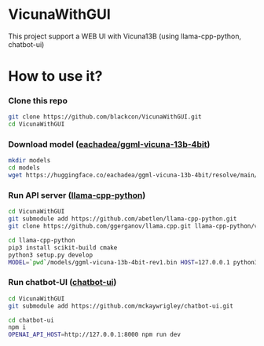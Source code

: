 # VicunaWithGUI
This project support a WEB UI with Vicuna13B (using llama-cpp-python, chatbot-ui)

# How to use it?
### Clone this repo
```bash
git clone https://github.com/blackcon/VicunaWithGUI.git
cd VicunaWithGUI
```
### Download model ([eachadea/ggml-vicuna-13b-4bit](https://huggingface.co/eachadea/ggml-vicuna-13b-4bit/tree/main))
```bash
mkdir models
cd models
wget https://huggingface.co/eachadea/ggml-vicuna-13b-4bit/resolve/main/ggml-vicuna-13b-4bit-rev1.bin
```
### Run API server ([llama-cpp-python](https://github.com/abetlen/llama-cpp-python))
```bash
cd VicunaWithGUI
git submodule add https://github.com/abetlen/llama-cpp-python.git
git clone https://github.com/ggerganov/llama.cpp.git llama-cpp-python/vendor/llama.cpp

cd llama-cpp-python
pip3 install scikit-build cmake
python3 setup.py develop
MODEL=`pwd`/models/ggml-vicuna-13b-4bit-rev1.bin HOST=127.0.0.1 python3 -m llama_cpp.server
```
### Run chatbot-UI ([chatbot-ui](https://github.com/mckaywrigley/chatbot-ui))
```bash
cd VicunaWithGUI
git submodule add https://github.com/mckaywrigley/chatbot-ui.git

cd chatbot-ui
npm i
OPENAI_API_HOST=http://127.0.0.1:8000 npm run dev
```
